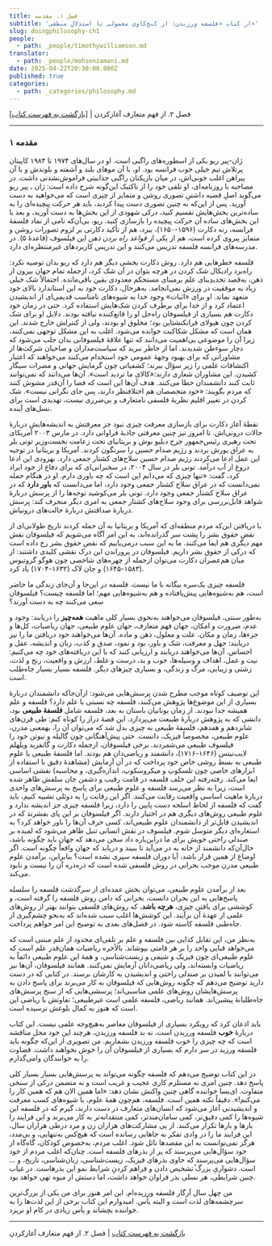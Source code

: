 ```yaml
---
title: فصل ۱. مقدمه
subtitle: 'از کتاب «فلسفه ورزیدن: از کنج‌کاویِ معمولی تا استدلالِ منطقی»'
slug: doingphilosophy-ch1
people:
  - path: _people/timothywilliamson.md
translator:
  - path: _people/mohsenzamani.md
date: 2025-04-22T20:30:00.000Z
published: true
categories:
  - path: _categories/philosophy.md
---
```





[[بازگشت به فهرست کتاب](/magazine/book-doingphilosophy/)]   |   فصل ۲. از فهم متعارف آغازکردن


----------


### ۱ مقدمه

ژان-پیر ریو یکی از اسطوره‌های راگبی است. او در سال‌های ۱۹۷۴ تا ۱۹۸۴ کاپیتان پرتلاش تیم خیلی خوب فرانسه بود. او، با آن موهای بلند و آشفته و بلوندش و با آن پیراهن اغلب خونی‌اش، در میان بازیکنان راگبی جذابیتی فراموش‌نشدنی داشت. در مصاحبه با روزنامه‌ای، او تلقی خود را از تاکتیک این‌گونه شرح داده است: ژان ـ پیر ریو می‌گوید اصلِ قضیه داشتنِ تصوری روشن و متمایز از چیزی است که می‌خواهید به دست آورید. پس از این‌که به چنین تصوری دست پیدا کردید، باید هر حرکت پیچیده‌ای را به ساده‌ترین بخش‌هایش تقسیم کنید، درکی شهودی از این بخش‌ها به دست آورید، و بعد با این بخش‌های ساده آن حرکت پیچیده را بازسازی کنید. ریو، بی‌آن‌که نامی از نماد فلسفۀ فرانسه، رنه دکارت (۱۵۹۶-۱۶۵۰)، ببرد، هم از تأکید دکارتی بر لزوم تصورات روشن و متمایز پیروی کرده است، هم از یکی از _قواعد راه بردن ذهن_ این فیلسوف (قاعدۀ ۵). در مدرسه‌های فرانسه فلسفه تدریس می‌کنند و این تدریس کاربردهای غیرمنتظره‌ای دارد. 

فلسفه خطرهایی هم دارد. روش دکارت بخشی دیگر هم دارد که ریو بدان توصیه نکرد: راه‌برد رادیکال شک کردن در هرچه بتوان در آن شک کرد، ازجمله تمام جهان بیرون از ذهن، به‏‌قصد تجدیدِبنای علم برمبنای مستحکم معدودی یقین باقی‌مانده. احتمالاً شک خیلی زیاد به موفقیت در ورزش نمی‌انجامد. به‌هرحال، دکارت خود به این استاندارد بالای خود متعهد نماند. او برای «اثبات» وجود خدا به شیوه‌های نامناسب قدیمی‌ای از اندیشیدن اعتماد کرد و از خدا برای برطرف کردن شک‌هایش استفاده کرد. حتی در زمان خود دکارت هم بسیاری از فیلسوفان راه‌حل او را قانع‌کننده نیافته بودند. دلایل او برای شک کردن چون هیولای فرانکنشتاین بود؛ مخلوق او بودند، ولی از کنترلش خارج شدند. این همان است که مشکل شکاکیت خوانده می‌شود. اغلب به این مشکل توجهی نمی‌کنند، زیرا آن را موضوعی بی‌اهمیت می‌دانند که تنها علاقۀ فیلسوفانی بدان جلب می‌شود که دچار سوءظن شدیدند. اما از خاطر نبرید که سیاست‌مداران و صاحبان شرکت‌ها از مشاورانی که برای بهبود وجهۀ عمومی خود استخدام می‌کنند می‌خواهند که اعتبار اکتشافات علمی را زیر سؤال ببرند؛ کشفیاتی چون گرمایش جهانی و مضرات سیگار کشیدن. این مشاوران شعاری دارند:«کالای ما تردید است». آن‌ها می‌دانند که نمی‌توانند ثابت کنند دانشمندان خطا می‌کنند. هدف آن‌ها این است که فضا را آن‌‌قدر مشوش کنند که مردم بگویند: «خود متخصصان هم اختلاف‏نظر دارند، پس جای نگرانی نیست». شک کردن در تغییر اقلیم نظریۀ فلسفی نامتعارف و بی‌ضرری نیست، تهدیدی است برای نسل‌های آینده. 

نقطۀ آغاز دکارت برای بازسازی معرفت چیزی نبود جز معرفتش به‌ اندیشه‌هایش دربارۀ حالات درونی‌اش. تا امروز نیز چنین معرفتی جاذبۀ فراوانی دارد. در مارس ۲۰۰۳ آمریکای تحت رهبری رئیس‌جمهور جرج دبلیو بوش و بریتانیای تحت زعامت نخست‌وزیر تونی بلر به عراق یورش بردند و رژیم صدام حسین را سرنگون کردند. آمریکا و بریتانیا در توجیه این عمل ادعا می‌کردند رژیم صدام حسین سلاح‌های کشتار جمعی دارد. به‏زودی این ادعا دروغ از آب درآمد. تونی بلر در سال ۲۰۰۴، در سخنرانی‌ای که برای دفاع از خود ایراد کرد، گفت: «تنها چیزی که می‌دانم این است که چه باوری دارم. او در هنگام حمله نمی‌دانست که در عراق سلاح کشتار جمعی وجود دارد، اما می‌دانست که **باور دارد** که در عراق سلاح کشتار جمعی وجود دارد. تونی بلر می‌کوشید توجه‌ها را از پرسش دربارۀ شواهد قابل‌بررسی برای وجود سلاح‌های کشتار جمعی به امری دیگر منحرف کند: پرسش دربارۀ صداقتش دربارۀ حالت‌های درونی‏اش.

با دریافتن این‌که مردم منطقه‌ای که آمریکا و بریتانیا به آن حمله کردند تاریخ طولانی‌ای از نقض حقوق بشر را پشت سر گذرانده‌اند، به این امر آگاه می‌شویم که فیلسوفان نقش مهم دیگری هم ایفا می‌کنند. ما به این سبب درمی‌یابیم که نقض حقوق بشر رخ داده است که درکی از حقوق بشر داریم. فیلسوفان در پروراندن این درک نقشی کلیدی داشتند: از میان هم‌عصران دکارت می‌توان ازجمله از چهره‌های شاخصی چون هوگو گروتیوس (۱۵۸۳-۱۶۴۵) و جان لاک (۱۶۳۲-۱۷۰۴) یاد کرد.

فلسفه چیزی یک‌سره بیگانه با ما نیست. فلسفه در این‌جا و آن‌جای زندگی ما حاضر است، هم به‌شیوه‌هایی پیش‌پافتاده و هم به‌شیوه‌هایی مهم؛ اما فلسفه چیست؟ فیلسوفان سعی می‌کنند چه به دست‌ آورند؟  

به‌طور سنتی، فیلسوفان می‌خواهند به‌نحوی بسیار کلی ماهیت **همه‌چیز** را دریابند: وجود و عدم، ضرورت و امکان، جهان فهم متعارف، جهان علوم طبیعی، جهان ریاضیات، کل‌ها و جزءها، زمان و مکان، علت و معلول، ذهن و ماده. آن‌ها می‌خواهند خود دریافتن ما را نیز دریابند: جهل و معرفت، شک و باور، بود و نمود، صدق و کذب، زبان و اندیشه، عقل و احساس. آن‌ها می‌خواهند دریابند و ارزیابی کنند که با این دریافته‌های خود چه می‌کنیم: نیت و عمل، اهداف و وسیله‌ها، خوب و بد، درست و غلط، ارزش و واقعیت، رنج و لذت، زشتی و زیبایی،
مرگ و زندگی، و بسیاری چیزهای دیگر. فلسفه بسیار بسیار جاه‌طلب است. 

این توصیف کوتاه موجب مطرح شدن پرسش‌هایی می‌شود: ازآن‌جاکه دانشمندان دربارۀ بسیاری از این موضوع‌ها پژوهش می‌کنند، فلسفه چه نسبتی با علم دارد؟ فلسفه و علم همیشه جدا نبودند. از زمان یونانیان باستان به بعد، فلسفه شامل **فلسفۀ طبیعی** بود، دانشی که به پژوهش دربارۀ طبیعت می‌پردازد. این قصۀ دراز را کوتاه کنم: طی قرن‌های شانزدهم و هفدهم، فلسفۀ طبیعی به چیزی بدل شد که می‌توان آن را، به‏معنی مدرن، علوم طبیعی، مخصوصاً فیزیک، دانست. حتی پیش‌آهنگانی چون گالیله و نیوتن خود را فیلسوف طبیعی می‌شمردند. برخی فیلسوفان، ازجمله دکارت و گاتفرید ویلهلم لایب‌نیتس (۱۶۴۶-۱۷۱۶)، دانشمند و ریاضی‌دان هم بودند. اما فلسفۀ طبیعی یا علوم طبیعی به بسط روشی خاص خود پرداخت که در آن آزمایش (مشاهدۀ دقیق با استفاده از ابزارهای خاصی چون تلسکوپ و میکروسکوپ، اندازه‌گیری، و محاسبه) نقشی اساسی ایفا می‌کند. رفته‌رفته این خلف فلسفه در قامت رقیب و دشمن جان سلفش ظاهر شده است، زیرا به نظر می‌رسد فلسفه و علوم طبیعی برای پاسخ به پرسش‌های واحدی دربارۀ ماهیت اساسی واقعیت رقابت می‌کنند. اگر این رقابت را به دوئلی تشبیه کنیم، باید گفت که فلسفه از لحاظ اسلحه دست پایین را دارد، زیرا فلسفه چیزی جز اندیشه ندارد و علوم طبیعی روش‌های دیگری هم در اختیار دارند. اگر فیلسوفان بر این پای بفشرند که در اندیشیدن قابل‌تر از دانشمندان علوم طبیعی‌اند، کسی حرف آن‌ها را باور خواهد کرد؟ به استعاره‌ای دیگر متوسل شوم. فیلسوف در نقش انسانی تنبل ظاهر می‌شود که لمیده بر صندلی راحتی خویش برای ما در‌این‌باره داد سخن می‌دهد که جهان باید چگونه باشد، حال‌آن‌که دانشمند از خانه به در می‌آید تا ببیند و دریابد که جهان واقعاً چگونه است. اگر اوضاع از همین قرار باشد، آیا دوران فلسفه سپری نشده است؟ بنابراین، برآمدن علوم طبیعی مدرن موجب بحرانی در روش فلسفی شده است که ذره‌‌ذره آن را نیست و نابود می‌کند. 

بعد از برآمدن علوم طبیعی، می‌توان بخش عمده‌ای از سرگذشت فلسفه‌ را سلسله پاسخ‌هایی به این بحران دانست، بحرانی که دامن روش فلسفه را گرفته است، و کوششی برای یافتن چیزی، **هرچه باشد**، که روش‌های فلسفی‌ بتوانند بهتر از روش‌های علمی از عهدۀ آن برآیند. این کوشش‌ها اغلب سبب شده‌اند که به‌نحو چشم‌گیری از جاه‌طبی فلسفه کاسته شود. در فصل‌های بعدی به توضیح این امر خواهم پرداخت. 

به‌نظر من، این تقابل کذایی بین فلسفه و علم بر تلقی‌ای محدود از علم مبتنی است که می‌خواهد قبایی واحد را بر هر قامتی بپوشاند. بالأخره ریاضیات همان‌قدر علم است که علوم طبیعی‌ای چون فیزیک و شیمی و زیست‌شناسی، و همۀ این علوم طبیعی دائماً به ریاضیات وابسته‌اند، ولی ریاضی‌دانان آزمایش نمی‌کنند. همانند فیلسوفان، آن‌ها نیز می‌توانند با لمیدن بر صندلی راحتی و اندیشیدن به کارشان برسند. در کتابی که در دست دارید توضیح می‌دهم که چگونه روش‌هایی که فیلسوفان به کار می‌برند برای پاسخ دادن به پرسش‌هایشان روش‌های علمی مناسبی‌اند؛ پرسشی‌هایی که از سنخ پرسش‌های جاه‌طلبانۀ پیشین‌اند. همانند ریاضی، فلسفه علمی است غیرطبیعی؛ تفاوتش با ریاضی این است که هنوز به کمال بلوغش نرسیده است.

باید اذعان کرد که رویکرد بسیاری از فیلسوفان معاصر به‌هیچ‌وجه علمی نیست. این کتاب دربارۀ **خوب** فلسفه ورزیدن است، نه بد فلسفه ورزیدن، هرچند این خود محل مناقشه است که چه چیزی را خوب فلسفه ورزیدن بشماریم. من تصویری از این‌که چگونه باید فلسفه ورزید در سر دارم که بسیاری از فیلسوفان آن را خوش نخواهند داشت. قضاوت را به خوانندگان وامی‌گذارم.

در این کتاب توضیح می‌دهم که فلسفه چگونه می‌تواند به پرسش‌هایی بسیار بسیار کلی پاسخ دهد. چنین امری نه مستلزم کاری عجیب و غریب است و نه متضمن درکی از سنخی متفاوت. ای‌بسا خواننده گاهی چنین واکنش نشان دهد: «اما همین الان هم که همین کار را می‌کنم!». دقیقاً نکته همین است. فلسفه، هم‌چون همۀ علوم، با شیوه‌های کسب معرفت و اندیشیدنی آغاز می‌شود که انسان‌های متعارف در دست دارند، گیرم که در فلسفه این شیوه‌ها را کمی دقیق‌تر، کمی سامان‌مند‌تر، کمی منتقدانه‌تر به کار می‌برند و این فرایند را بارها و بارها تکرار می‌کنند. از پی مشارکت‌های هزاران زن و مرد درطی هزاران سال، این فرایند ما را در وادی تفکر به جاهایی رسانده است که هیچ‌‌کس به‌تنهایی، و بی‌مدد، هرگز نمی‌توانست به این مقصدها نائل شود. اغلب مردم، به‌خصوص کودکان، گاه‌گاه از خود سؤال‌هایی می‌پرسند که پر از بذرهای فلسفه است. چنان‌که اغلب مردم از خود سؤال‌هایی می‌پرسند که حاوی بذرهای فیزیک، زیست‌شناسی، زبان‌شناسی، تاریخ، و ... است. دشواریِ بزرگ֯ تشخیص دادن و فراهم کردنِ شرایط نمو این بذر‌هاست. در غیاب چنین شرایطی، هر نسلی بذر فراوان خواهد داشت، اما دستش از میوه تهی خواهد بود. 

من چهل سال آزگار فلسفه ورزیده‌ام. این امر هنوز برای من یکی از بزرگ‌ترین سرچشمه‌های لذت است و البته یأس. امیدوارم این کتاب برخی از این لذت‌ها را به خواننده بچشاند و یأس زیادی در کام او نریزد.


----------

[بازگشت به فهرست کتاب](/magazine/book-doingphilosophy/)  |   فصل ۲. از فهم متعارف آغازکردن


